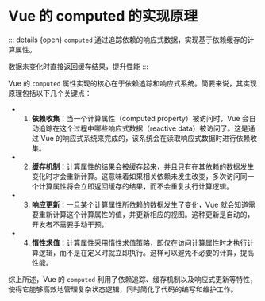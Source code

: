  # Vue 的 computed 的实现原理

::: details {open}
`computed` 通过追踪依赖的响应式数据，实现基于依赖缓存的计算属性。

数据未变化时直接返回缓存结果，提升性能
:::

Vue 的 `computed` 属性实现的核心在于依赖追踪和响应式系统。简要来说，其实现原理包括以下几个关键点：

+ 1. **依赖收集**：当一个计算属性（computed property）被访问时，Vue 会自动追踪在这个过程中哪些响应式数据（reactive data）被访问了。这是通过 Vue 的响应式系统来完成的，该系统会在读取响应式数据时进行依赖收集。

+ 2. **缓存机制**：计算属性的结果会被缓存起来，并且只有在其依赖的数据发生变化时才会重新计算。这意味着如果相关依赖未发生改变，多次访问同一个计算属性将会立即返回缓存的结果，而不会重复执行计算逻辑。

+ 3. **响应更新**：一旦某个计算属性所依赖的数据发生了变化，Vue 就会知道需要重新计算这个计算属性的值，并更新相应的视图。这种更新是自动的，开发者不需要手动干预。

+ 4. **惰性求值**：计算属性采用惰性求值策略，即仅在访问计算属性时才执行计算逻辑，而不是在定义时就立即执行。这样可以避免不必要的计算，提高性能。

综上所述，Vue 的 `computed` 利用了依赖追踪、缓存机制以及响应式更新等特性，使得它能够高效地管理复杂状态逻辑，同时简化了代码的编写和维护工作。
